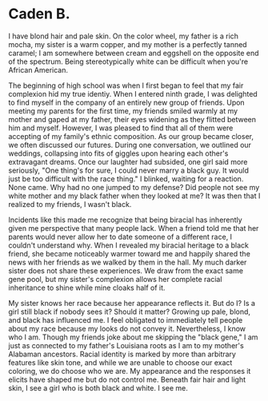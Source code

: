 # Caden B.

I have blond hair and pale skin. On the color wheel, my father is a rich mocha, my sister is a warm copper, and my mother is a perfectly tanned caramel; I am somewhere between cream and eggshell on the opposite end of the spectrum. Being stereotypically white can be difficult when you're African American.

The beginning of high school was when I first began to feel that my fair complexion hid my true identiy. When I entered ninth grade, I was delighted to find myself in the company of an entirely new group of friends. Upon meeting my parents for the first time, my friends smiled warmly at my mother and gaped at my father, their eyes widening as they flitted between him and myself. However, I was pleased to find that all of them were accepting of my family's ethnic composition. As our group became closer, we often discussed our futures. During one conversation, we outlined our weddings, collapsing into fits of giggles upon hearing each other's extravagant dreams. Once our laughter had subsided, one girl said more seriously, "One thing's for sure, I could never marry a black guy. It would just be too difficult with the race thing." I blinked, waiting for a reaction. None came. Why had no one jumped to my defense? Did people not see my white mother and my black father when they looked at me? It was then that I realized to my friends, I wasn't black.

Incidents like this made me recognize that being biracial has inherently given me perspective that many people lack. When a friend told me that her parents would never allow her to date someone of a different race, I couldn't understand why. When I revealed my biracial heritage to a black friend, she became noticeably warmer toward me and happily shared the news with her friends as we walked by them in the hall. My much darker sister does not share these experiences. We draw from the exact same gene pool, but my sister's complexion allows her complete racial inheritance to shine while mine cloaks half of it.

My sister knows her race because her appearance reflects it. But do I? Is a girl still black if nobody sees it? Should it matter? Growing up pale, blond, and black has influenced me. I feel obligated to immediately tell people about my race because my looks do not convey it. Nevertheless, I know who I am. Though my friends joke about me skipping the "black gene," I am just as connected to my father's Louisiana roots as I am to my mother's Alabaman ancestors. Racial identity is marked by more than arbitrary features like skin tone, and while we are unable to choose our exact coloring, we do choose who we are. My appearance and the responses it elicits have shaped me but do not control me. Beneath fair hair and light skin, I see a girl who is both black and white. I see me.